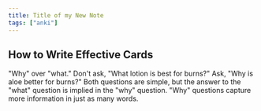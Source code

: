 ```yaml
---
title: Title of my New Note
tags: ["anki"]
---
```


## How to Write Effective Cards

"Why" over "what." Don't ask, "What lotion is best for burns?" Ask, "Why is aloe better for burns?" Both questions are simple, but the answer to the "what" question is implied in the "why" question. "Why" questions capture more information in just as many words.